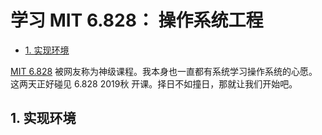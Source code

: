 # 学习 MIT 6.828： 操作系统工程

<!-- TOC depthFrom:2 -->

- [1. 实现环境](#1-实现环境)

<!-- /TOC -->

[MIT 6.828](https://pdos.csail.mit.edu/6.828/2019/schedule.html) 被网友称为神级课程。我本身也一直都有系统学习操作系统的心愿。这两天正好碰见 6.828 2019秋 开课。择日不如撞日，那就让我们开始吧。

## 1. 实现环境
